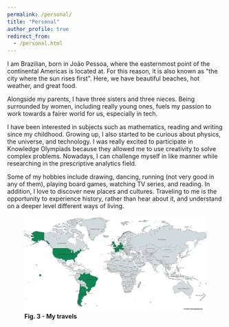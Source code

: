 ```yaml
---
permalink: /personal/
title: "Personal"
author_profile: true
redirect_from:
  - /personal.html
---
```


I am Brazilian, born in João Pessoa, where the easternmost point of the continental Americas is located at. For this reason, it is also known as "the city where the sun rises first". Here, we have beautiful beaches, hot weather, and great food.

Alongside my parents, I have three sisters and three nieces. Being surrounded by women, including really young ones, fuels my passion to work towards a fairer world for us, especially in tech.

I have been interested in subjects such as mathematics, reading and writing since my childhood. Growing up, I also started to be curious about physics, the universe, and technology. I was really excited to participate in Knowledge Olympiads because they allowed me to use creativity to solve complex problems. Nowadays, I can challenge myself in like manner while researching in the prescriptive analytics field.

Some of my hobbies include drawing, dancing, running (not very good in any of them), playing board games, watching TV series, and reading. In addition, I love to discover new places and cultures. Traveling to me is the opportunity to experience history, rather than hear about it, and understand on a deeper level different ways of living.

<figure>
<img src="../images/visited-countries.png"/>
<figcaption><b>Fig. 3 - My travels</b></figcaption>
</figure>
